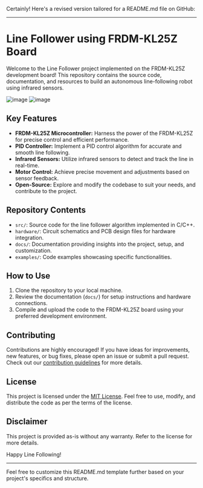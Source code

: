 Certainly! Here's a revised version tailored for a README.md file on GitHub:

---

# Line Follower using FRDM-KL25Z Board
Welcome to the Line Follower project implemented on the FRDM-KL25Z development board! This repository contains the source code, documentation, and resources to build an autonomous line-following robot using infrared sensors.


 ![image](https://github.com/Rahul-Cheruku/Line-Follower-using-FRDM-KL25Z-Board/assets/77064752/a3e7edb6-4a09-4d43-a1db-550d5ea50dd3)
 ![image](https://github.com/Rahul-Cheruku/Line-Follower-using-FRDM-KL25Z-Board/assets/77064752/12e6f215-debd-419d-8aa9-b5cfe5dbb7a3)




## Key Features

- **FRDM-KL25Z Microcontroller:** Harness the power of the FRDM-KL25Z for precise control and efficient performance.
- **PID Controller:** Implement a PID control algorithm for accurate and smooth line following.
- **Infrared Sensors:** Utilize infrared sensors to detect and track the line in real-time.
- **Motor Control:** Achieve precise movement and adjustments based on sensor feedback.
- **Open-Source:** Explore and modify the codebase to suit your needs, and contribute to the project.

## Repository Contents

- `src/`: Source code for the line follower algorithm implemented in C/C++.
- `hardware/`: Circuit schematics and PCB design files for hardware integration.
- `docs/`: Documentation providing insights into the project, setup, and customization.
- `examples/`: Code examples showcasing specific functionalities.

## How to Use

1. Clone the repository to your local machine.
2. Review the documentation (`docs/`) for setup instructions and hardware connections.
3. Compile and upload the code to the FRDM-KL25Z board using your preferred development environment.

## Contributing

Contributions are highly encouraged! If you have ideas for improvements, new features, or bug fixes, please open an issue or submit a pull request. Check out our [contribution guidelines](CONTRIBUTING.md) for more details.

## License

This project is licensed under the [MIT License](LICENSE). Feel free to use, modify, and distribute the code as per the terms of the license.

## Disclaimer

This project is provided as-is without any warranty. Refer to the license for more details.

Happy Line Following!

---

Feel free to customize this README.md template further based on your project's specifics and structure.
